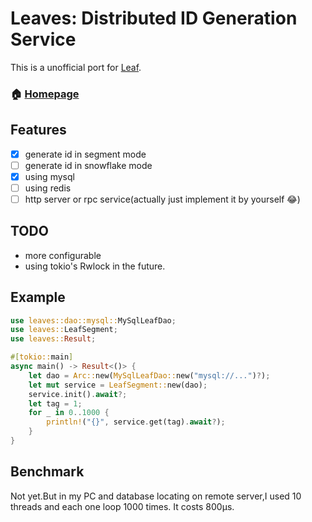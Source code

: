 # Leaves: Distributed ID Generation Service

This is a unofficial port for [Leaf](https://github.com/Meituan-Dianping/Leaf).

### 🏠 [Homepage](https://github.com/songzhi/leaves)

## Features
*[x] generate id in segment mode
*[ ] generate id in snowflake mode 
*[x] using mysql 
*[ ] using redis
*[ ] http server or rpc service(actually just implement it by yourself 😂)

## TODO
* more configurable
* using tokio's Rwlock in the future.

## Example
```rust
use leaves::dao::mysql::MySqlLeafDao;
use leaves::LeafSegment;
use leaves::Result;

#[tokio::main]
async main() -> Result<()> {
    let dao = Arc::new(MySqlLeafDao::new("mysql://...")?);
    let mut service = LeafSegment::new(dao);
    service.init().await?;
    let tag = 1;
    for _ in 0..1000 {
        println!("{}", service.get(tag).await?);
    }
}
```

## Benchmark
Not yet.But in my PC and database locating on remote server,I used 10 threads and each one loop 1000 times.
It costs 800μs.